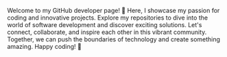 Welcome to my GitHub developer page! 🌟 Here, I showcase my passion for coding and innovative projects. Explore my repositories to dive into the world of software development and discover exciting solutions. Let's connect, collaborate, and inspire each other in this vibrant community. Together, we can push the boundaries of technology and create something amazing. Happy coding! 🚀
